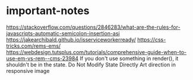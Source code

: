 # important-notes
https://stackoverflow.com/questions/2846283/what-are-the-rules-for-javascripts-automatic-semicolon-insertion-asi
https://jakearchibald.github.io/isserviceworkerready/
https://css-tricks.com/rems-ems/
https://webdesign.tutsplus.com/tutorials/comprehensive-guide-when-to-use-em-vs-rem--cms-23984
If you don't use something in render(), it shouldn't be in the state.
Do Not Modify State Directly
Art direction in responsive image
